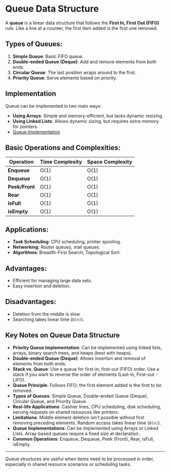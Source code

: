 # Queue Data Structure

A **queue** is a linear data structure that follows the **First In, First Out (FIFO)** rule. Like a line at a counter, the first item added is the first one removed.

## Types of Queues:
1. **Simple Queue**: Basic FIFO queue.
2. **Double-ended Queue (Deque)**: Add and remove elements from both ends.
3. **Circular Queue**: The last position wraps around to the first.
4. **Priority Queue**: Serve elements based on priority.

## Implementation

Queue can be implemented in two main ways:

- **Using Arrays**: Simple and memory-efficient, but lacks dynamic resizing.
- **Using Linked Lists**: Allows dynamic sizing, but requires extra memory for pointers.
- [Queue Implementation](https://github.com/henok-getahun/DataStructureAndAlgorithm-DSA-/blob/main/QUEUE.py)

## Basic Operations and Complexities:
| Operation   | Time Complexity | Space Complexity |
|-------------|-----------------|------------------|
| **Enqueue** | O(1)            | O(1)             |
| **Dequeue** | O(1)            | O(1)             |
| **Peek/Front** | O(1)         | O(1)             |
| **Rear**    | O(1)            | O(1)             |
| **isFull**  | O(1)            | O(1)             |
| **isEmpty** | O(1)            | O(1)             |

## Applications:
- **Task Scheduling**: CPU scheduling, printer spooling.
- **Networking**: Router queues, mail queues.
- **Algorithms**: Breadth-First Search, Topological Sort.

## Advantages:
- Efficient for managing large data sets.
- Easy insertion and deletion.

## Disadvantages:
- Deletion from the middle is slow.
- Searching takes linear time (`O(n)`).

## Key Notes on Queue Data Structure
- **Priority Queue Implementation**: Can be implemented using linked lists, arrays, binary search trees, and heaps (best with heaps).
- **Double-ended Queue (Deque)**: Allows insertion and removal of elements from both ends.
- **Stack vs. Queue**: Use a queue for first-in, first-out (FIFO) order. Use a stack if you want to reverse the order of elements (Last-in, First-out - LIFO).
- **Queue Principle**: Follows FIFO; the first element added is the first to be removed.
- **Types of Queues**: Simple Queue, Double-ended Queue (Deque), Circular Queue, and Priority Queue.
- **Real-life Applications**: Cashier lines, CPU scheduling, disk scheduling, serving requests on shared resources like printers.
- **Limitations**: Middle element deletion isn't possible without first removing preceding elements. Random access takes linear time (`O(n)`).
- **Queue Implementations**: Can be implemented using Arrays or Linked Lists. Array-based queues require a fixed size at declaration.
- **Common Operations**: Enqueue, Dequeue, Peek (Front), Rear, isFull, isEmpty.

---

Queue structures are useful when items need to be processed in order, especially in shared resource scenarios or scheduling tasks.
